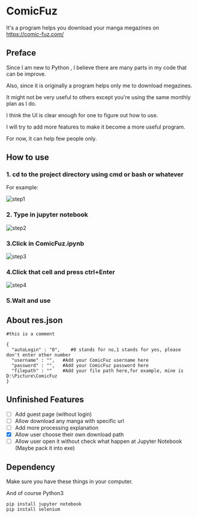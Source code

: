 # ComicFuz
It's a program helps you download your manga megazines on https://comic-fuz.com/

## Preface

Since I am new to Python , I believe there are many parts in my code that can be improve.

Also, since it is originally a program helps only me to download megazines.

It might not be very useful to others except you're using the same monthly plan as I do.

I think the UI is clear enough for one to figure out how to use.

I will try to add more features to make it become a more useful program.

For now, it can help few people only.

## How to use

### 1. cd to the project directory using cmd or bash or whatever

For example:

![step1](https://i.imgur.com/JVrPJX5.png)

### 2. Type in jupyter notebook

![step2](https://i.imgur.com/w7fBYf6.png)

### 3.Click in ComicFuz.ipynb

![step3](https://i.imgur.com/2XFr86A.png)

### 4.Click that cell and press ctrl+Enter

![step4](https://i.imgur.com/KyflrGX.png)

### 5.Wait and use

## About res.json

```
#this is a comment

{
  "autoLogin" : "0",    #0 stands for no,1 stands for yes, please don't enter other number
  "username" : "",   #Add your ComicFuz username here
  "password" : "",   #Add your ComicFuz password here
  "filepath" : ""    #Add your file path here,for example, mine is D:\Picture\ComicFuz
}
```

## Unfinished Features

- [ ] Add guest page (without login)
- [ ] Allow download any manga with specific url
- [ ] Add more processing explanation 
- [x] Allow user choose their own download path
- [ ] Allow user open it without check what happen at Jupyter Notebook (Maybe pack it into exe)

## Dependency

Make sure you have these things in your computer.

And of course Python3

```
pip install jupyter notebook
pip install selenium
```

